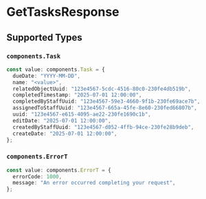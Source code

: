 # GetTasksResponse


## Supported Types

### `components.Task`

```typescript
const value: components.Task = {
  dueDate: "YYYY-MM-DD",
  name: "<value>",
  relatedObjectUuid: "123e4567-5cdc-4516-80c0-230fe4db519b",
  completedTimestamp: "2025-07-01 12:00:00",
  completedByStaffUuid: "123e4567-59e3-4660-9f1b-230fe69ace7b",
  assignedToStaffUuid: "123e4567-665a-45fe-8e60-230fed66807b",
  uuid: "123e4567-e615-4095-ae22-230fe1690c1b",
  editDate: "2025-07-01 12:00:00",
  createdByStaffUuid: "123e4567-d052-4ffb-94ce-230fe28b9deb",
  createDate: "2025-07-01 12:00:00",
};
```

### `components.ErrorT`

```typescript
const value: components.ErrorT = {
  errorCode: 1000,
  message: "An error occurred completing your request",
};
```

